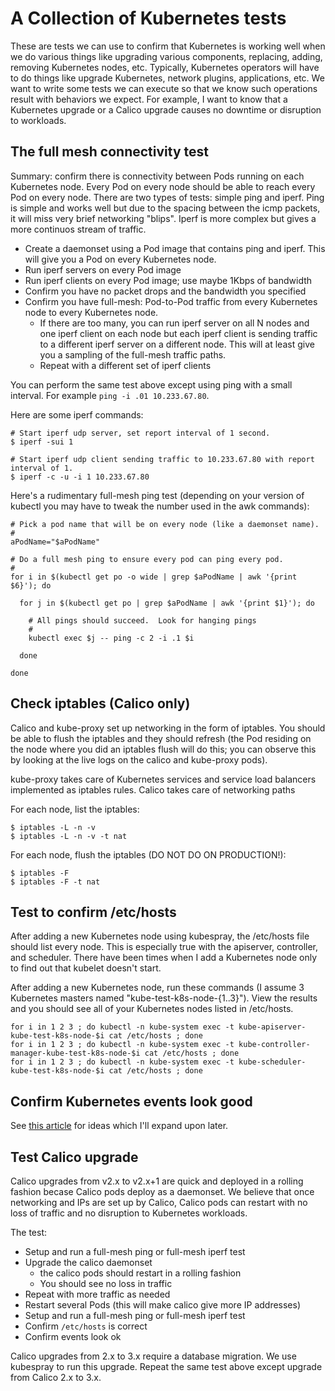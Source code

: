 # A Collection of Kubernetes tests

These are tests we can use to confirm that Kubernetes is working well when we do various things
like upgrading various components, replacing, adding, removing Kubernetes nodes, etc.
Typically, Kubernetes operators will have to do things
like upgrade Kubernetes, network plugins, applications, etc.  We want to write some tests
we can execute so that we know such operations result with behaviors we expect.  For
example, I want to know that a Kubernetes upgrade or a Calico upgrade causes no downtime
or disruption to workloads.

## The full mesh connectivity test

Summary: confirm there is connectivity between Pods running on each Kubernetes node.
Every Pod on every node should be able to reach every Pod on every node.  There are two
types of tests: simple ping and iperf.  Ping is simple and works well but due to the spacing
between the icmp packets, it will miss very brief networking "blips".  Iperf is more complex
but gives a more continuos stream of traffic.

* Create a daemonset using a Pod image that contains ping and iperf.  This will give
  you a Pod on every Kubernetes node.
* Run iperf servers on every Pod image
* Run iperf clients on every Pod image; use maybe 1Kbps of bandwidth
* Confirm you have no packet drops and the bandwidth you specified
* Confirm you have full-mesh: Pod-to-Pod traffic from every Kubernetes node to
  every Kubernetes node.
  * If there are too many, you can run iperf server on all N
    nodes and one iperf client on each node but each iperf client is sending traffic
    to a different iperf server on a different node.  This will at least give you a
    sampling of the full-mesh traffic paths.
  * Repeat with a different set of iperf clients

You can perform the same test above except using ping with a small interval.  For example
`ping -i .01 10.233.67.80`.

Here are some iperf commands:

```
# Start iperf udp server, set report interval of 1 second.
$ iperf -sui 1

# Start iperf udp client sending traffic to 10.233.67.80 with report interval of 1.
$ iperf -c -u -i 1 10.233.67.80
```

Here's a rudimentary full-mesh ping test (depending on your version of kubectl
you may have to tweak the number used in the awk commands):

```
# Pick a pod name that will be on every node (like a daemonset name).
#
aPodName="$aPodName"

# Do a full mesh ping to ensure every pod can ping every pod.
#
for i in $(kubectl get po -o wide | grep $aPodName | awk '{print $6}'); do

  for j in $(kubectl get po | grep $aPodName | awk '{print $1}'); do

    # All pings should succeed.  Look for hanging pings
    #
    kubectl exec $j -- ping -c 2 -i .1 $i

  done

done
```

## Check iptables (Calico only)

Calico and kube-proxy set up networking in the form of iptables.  You should be able
to flush the iptables and they should refresh (the Pod residing on the node where you
did an iptables flush will do this; you can observe this by looking at the live logs
on the calico and kube-proxy pods).

kube-proxy takes care of Kubernetes services and service load balancers implemented
as iptables rules.  Calico takes care of networking paths

For each node, list the iptables:

```
$ iptables -L -n -v
$ iptables -L -n -v -t nat
```

For each node, flush the iptables (DO NOT DO ON PRODUCTION!):

```
$ iptables -F
$ iptables -F -t nat
```

## Test to confirm /etc/hosts

After adding a new Kubernetes node using kubespray, the /etc/hosts file should list every node.
This is especially true with the apiserver, controller, and scheduler.  There have been times
when I add a Kubernetes node only to find out that kubelet doesn't start.

After adding a new Kubernetes node, run these commands (I assume 3 Kubernetes masters named
"kube-test-k8s-node-{1..3}").  View
the results and you should see all of your Kubernetes nodes listed in /etc/hosts.

```
for i in 1 2 3 ; do kubectl -n kube-system exec -t kube-apiserver-kube-test-k8s-node-$i cat /etc/hosts ; done
for i in 1 2 3 ; do kubectl -n kube-system exec -t kube-controller-manager-kube-test-k8s-node-$i cat /etc/hosts ; done
for i in 1 2 3 ; do kubectl -n kube-system exec -t kube-scheduler-kube-test-k8s-node-$i cat /etc/hosts ; done
```

## Confirm Kubernetes events look good

See [this article](https://www.bluematador.com/blog/kubernetes-events-explained) for ideas which
I'll expand upon later.

## Test Calico upgrade

Calico upgrades from v2.x to v2.x+1 are quick and deployed in a rolling fashion becase
Calico pods deploy as a daemonset.  We believe that once networking and IPs are set up
by Calico, Calico pods can restart with no loss of traffic and no disruption to Kubernetes
workloads.

The test:

* Setup and run a full-mesh ping or full-mesh iperf test
* Upgrade the calico daemonset
  * the calico pods should restart in a rolling fashion
  * You should see no loss in traffic
* Repeat with more traffic as needed
* Restart several Pods (this will make calico give more IP addresses)
* Setup and run a full-mesh ping or full-mesh iperf test
* Confirm `/etc/hosts` is correct
* Confirm events look ok

Calico upgrades from 2.x to 3.x require a database migration.  We use kubespray to run
this upgrade.  Repeat the same test above except upgrade from Calico 2.x to 3.x.
